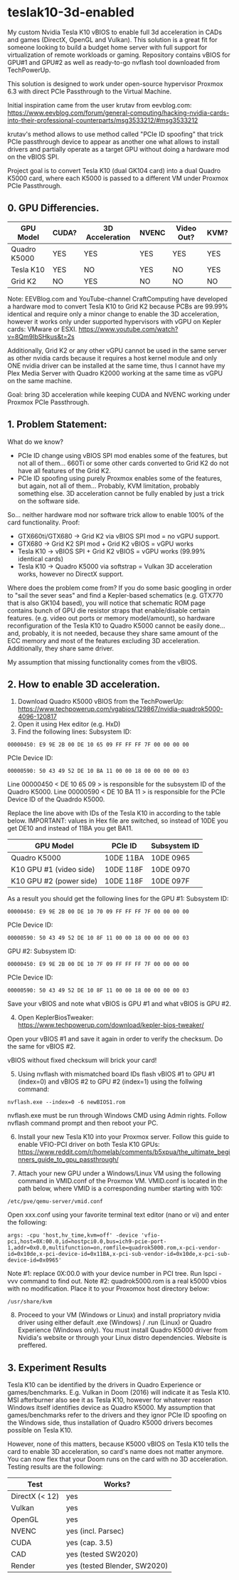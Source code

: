 # teslak10-3d-enabled
My custom Nvidia Tesla K10 vBIOS to enable full 3d acceleration in CADs and games (DirectX, OpenGL and Vulkan). This solution is a great fit for someone looking to build a budget home server with full support for virtualization of remote workloads or gaming. Repository contains vBIOS for GPU#1 and GPU#2 as well as ready-to-go nvflash tool downloaded from TechPowerUp.

This solution is designed to work under open-source hypervisor Proxmox 6.3 with direct PCIe Passthrough to the Virtual Machine. 

Initial inspiration came from the user krutav from eevblog.com:
https://www.eevblog.com/forum/general-computing/hacking-nvidia-cards-into-their-professional-counterparts/msg3533212/#msg3533212

krutav's method allows to use method called "PCIe ID spoofing" that trick PCIe passthrough device to appear as another one what allows to install drivers and partially operate as a target GPU without doing a hardware mod on the vBIOS SPI. 

Project goal is to convert Tesla K10 (dual GK104 card) into a dual Quadro K5000 card, where each K5000 is passed to a different VM under Proxmox PCIe Passthrough.

## 0. GPU Differencies.

GPU Model | CUDA? | 3D Acceleration | NVENC | Video Out? | KVM?
------------ | ------------- | ------------- | ------------- | ------------- | -------------
Quadro K5000 | YES | YES | YES | YES | YES
Tesla K10 | YES | NO  | YES | NO | YES
Grid K2 | NO  | YES | NO  | NO | NO

Note: EEVBlog.com and YouTube-channel CraftComputing have developed a hardware mod to convert Tesla K10 to Grid K2 because PCBs are 99.99% identical and require only a minor change to enable the 3D acceleration, however it works only under supported hypervisors with vGPU on Kepler cards: VMware or ESXI.
https://www.youtube.com/watch?v=8Qm9IbSHkus&t=2s

Additionally, Grid K2 or any other vGPU cannot be used in the same server as other nvidia cards because it requires a host kernel module and only ONE nvidia driver can be installed at the same time, thus I cannot have my Plex Media Server with Quadro K2000 working at the same time as vGPU on the same machine. 

Goal: bring 3D acceleration while keeping CUDA and NVENC working under Proxmox PCIe Passthrough.

## 1. Problem Statement:
What do we know?
* PCIe ID change using vBIOS SPI mod enables some of the features, but not all of them... 660Ti or some other cards converted to Grid K2 do not have all features of the Grid K2.
* PCIe ID spoofing using purely Proxmox enables some of the features, but again, not all of them... Probably, KVM limitation, probably something else. 3D acceleration cannot be fully enabled by just a trick on the software side.

So... neither hardware mod nor software trick allow to enable 100% of the card functionality. 
Proof:
* GTX660ti/GTX680 -> Grid K2 via vBIOS SPI mod = no vGPU support.
* GTX680 -> Grid K2 SPI mod + Grid K2 vBIOS = vGPU works
* Tesla K10 -> vBIOS SPI + Grid K2 vBIOS = vGPU works (99.99% identical cards)
* Tesla K10 -> Quadro K5000 via softstrap = Vulkan 3D acceleration works, however no DirectX support.

Where does the problem come from?
If you do some basic googling in order to "sail the sever seas" and find a Kepler-based schematics (e.g. GTX770 that is also GK104 based), you will notice that schematic ROM page contains bunch of GPU die resistor straps that enable/disable certain features. (e.g. video out ports or memory model/amount), so hardware reconfiguration of the Tesla K10 to Quadro K5000 cannot be easily done... and, probably, it is not needed, because they share same amount of the ECC memory and most of the features excluding 3D acceleration. Additionally, they share same driver. 

My assumption that missing functionality comes from the vBIOS. 

## 2. How to enable 3D acceleration.
1. Download Quadro K5000 vBIOS from the TechPowerUp: https://www.techpowerup.com/vgabios/129867/nvidia-quadrok5000-4096-120817
2. Open it using Hex editor (e.g. HxD)
3. Find the following lines:
Subsystem ID:
```
00000450: E9 9E 2B 00 DE 10 65 09 FF FF FF 7F 00 00 00 00
```
PCIe Device ID:
```
00000590: 50 43 49 52 DE 10 BA 11 00 00 18 00 00 00 00 03
```
Line 00000450 < DE 10 65 09 > is responsible for the subsystem ID of the Quadro K5000. 
Line 00000590 < DE 10 BA 11 > is responsible for the PCIe Device ID of the Quadrdo K5000.

Replace the line above with IDs of the Tesla K10 in according to the table below. IMPORTANT: values in Hex file are switched, so instead of 10DE you get DE10 and instead of 11BA you get BA11.

GPU Model | PCIe ID | Subsystem ID
------------ | ------------- | -------------
Quadro K5000 | 10DE 11BA | 10DE 0965
K10 GPU #1 (video side) | 10DE 118F | 10DE 0970
K10 GPU #2 (power side) | 10DE 118F | 10DE 097F

As a result you should get the following lines for the GPU #1:
Subsystem ID:
```
00000450: E9 9E 2B 00 DE 10 70 09 FF FF FF 7F 00 00 00 00
```
PCIe Device ID:
```
00000590: 50 43 49 52 DE 10 8F 11 00 00 18 00 00 00 00 03
```

GPU #2:
Subsystem ID:
```
00000450: E9 9E 2B 00 DE 10 7F 09 FF FF FF 7F 00 00 00 00
```
PCIe Device ID:
```
00000590: 50 43 49 52 DE 10 8F 11 00 00 18 00 00 00 00 03
```

Save your vBIOS and note what vBIOS is GPU #1 and what vBIOS is GPU #2.

4. Open KeplerBiosTweaker:
https://www.techpowerup.com/download/kepler-bios-tweaker/

Open your vBIOS #1 and save it again in order to verify the checksum. Do the same for vBIOS #2.

vBIOS without fixed checksum will brick your card!

5. Using nvflash with mismatched board IDs flash vBIOS #1 to GPU #1 (index=0) and vBIOS #2 to GPU #2 (index=1) using the follwing command:
```
nvflash.exe --index=0 -6 newBIOS1.rom
```
nvflash.exe must be run through Windows CMD using Admin rights. Follow nvflash command prompt and then reboot your PC. 

6. Install your new Tesla K10 into your Proxmox server.
Follow this guide to enable VFIO-PCI driver on both Tesla K10 GPUs:
https://www.reddit.com/r/homelab/comments/b5xpua/the_ultimate_beginners_guide_to_gpu_passthrough/

7. Attach your new GPU under a Windows/Linux VM using the following command in VMID.conf of the Proxmox VM.
VMID.conf is located in the path below, where VMID is a corresponding number starting with 100:
```
/etc/pve/qemu-server/vmid.conf
```

Open xxx.conf using your favorite terminal text editor (nano or vi) and enter the following:
```
args: -cpu 'host,hv_time,kvm=off' -device 'vfio-pci,host=0X:00.0,id=hostpci0.0,bus=ich9-pcie-port-1,addr=0x0.0,multifunction=on,romfile=quadrok5000.rom,x-pci-vendor-id=0x10de,x-pci-device-id=0x11BA,x-pci-sub-vendor-id=0x10de,x-pci-sub-device-id=0x0965'
```

Note #1: replace 0X:00.0 with your device number in PCI tree. Run lspci -vvv command to find out.
Note #2: quadrok5000.rom is a real k5000 vbios with no modification. Place it to your Proxomox host directory below:
```
/usr/share/kvm
```

8. Proceed to your VM (Windows or Linux) and install propriatory nvidia driver using either default .exe (Windows) / .run (Linux) or Quadro Experience (Windows only). You must install Quadro K5000 driver from Nvidia's website or through your Linux distro dependencies. Website is preffered.

## 3. Experiment Results
Tesla K10 can be identified by the drivers in Quadro Experience or games/benchmarks. E.g. Vulkan in Doom (2016) will indicate it as Tesla K10. MSI afterburner also see it as Tesla K10, however for whatever reason Windows itself identifies device as Quadro K5000. My assumption that games/benchmarks refer to the drivers and they ignor PCIe ID spoofing on the Windows side, thus installation of Quadro K5000 drivers becomes possible on Tesla K10.

However, none of this matters, because K5000 vBIOS on Tesla K10 tells the card to enable 3D acceleration, so card's name does not matter anymore. You can now flex that your Doom runs on the card with no 3D acceleration. Testing results are the following:

Test | Works?
------------ | -------------
DirectX (< 12) | yes 
Vulkan | yes
OpenGL | yes
NVENC | yes (incl. Parsec)
CUDA | yes (cap. 3.5)
CAD | yes (tested SW2020)
Render | yes (tested Blender, SW2020)
